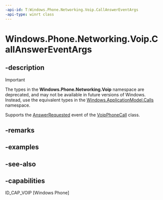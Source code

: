 ```yaml
---
-api-id: T:Windows.Phone.Networking.Voip.CallAnswerEventArgs
-api-type: winrt class
---
```


<!-- Class syntax.
public class CallAnswerEventArgs : Windows.Phone.Networking.Voip.ICallAnswerEventArgs
-->

# Windows.Phone.Networking.Voip.CallAnswerEventArgs

## -description

> [!IMPORTANT]
> The types in the **Windows.Phone.Networking.Voip** namespace are deprecated, and may not be available in future versions of Windows. Instead, use the equivalent types in the [Windows.ApplicationModel.Calls](/uwp/api/windows.applicationmodel.calls) namespace.

Supports the [AnswerRequested](voipphonecall_answerrequested.md) event of the [VoipPhoneCall](voipphonecall.md) class.

## -remarks

## -examples

## -see-also

## -capabilities
ID_CAP_VOIP [Windows Phone]
